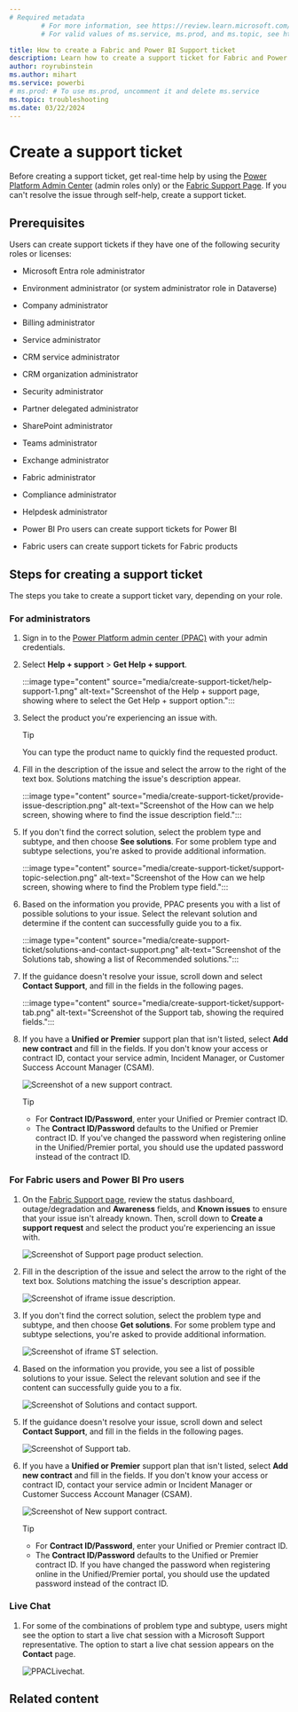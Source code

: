 ```yaml
---
# Required metadata
		# For more information, see https://review.learn.microsoft.com/en-us/help/platform/learn-editor-add-metadata?branch=main
		# For valid values of ms.service, ms.prod, and ms.topic, see https://review.learn.microsoft.com/en-us/help/platform/metadata-taxonomies?branch=main

title: How to create a Fabric and Power BI Support ticket
description: Learn how to create a support ticket for Fabric and Power BI, depending on your role (administrator versus user).
author: royrubinstein
ms.author: mihart
ms.service: powerbi
# ms.prod: # To use ms.prod, uncomment it and delete ms.service
ms.topic: troubleshooting 
ms.date: 03/22/2024
---
```


# Create a support ticket

Before creating a support ticket, get real-time help by using the [Power Platform Admin Center](https://admin.powerplatform.microsoft.com/support) (admin roles only) or the [Fabric Support Page](https://support.fabric.microsoft.com/en-US/support). If you can't resolve the issue through self-help, create a support ticket.

## Prerequisites

Users can create support tickets if they have one of the following security roles or licenses:

- Microsoft Entra role administrator

- Environment administrator (or system administrator role in Dataverse)

- Company administrator

- Billing administrator

- Service administrator

- CRM service administrator

- CRM organization administrator

- Security administrator

- Partner delegated administrator

- SharePoint administrator

- Teams administrator

- Exchange administrator

- Fabric administrator

- Compliance administrator

- Helpdesk administrator

- Power BI Pro users can create support tickets for Power BI

- Fabric users can create support tickets for Fabric products

## Steps for creating a support ticket

The steps you take to create a support ticket vary, depending on your role.

### For administrators

1. Sign in to the [Power Platform admin center (PPAC)](https://admin.powerplatform.microsoft.com/) with your admin credentials.

1. Select **Help + support** > **Get Help + support**.

   :::image type="content" source="media/create-support-ticket/help-support-1.png" alt-text="Screenshot of the Help + support page, showing where to select the Get Help + support option.":::

1. Select the product you're experiencing an issue with.

   > [!TIP]
   > You can type the product name to quickly find the requested product.

1. Fill in the description of the issue and select the arrow to the right of the text box. Solutions matching the issue's description appear.

   :::image type="content" source="media/create-support-ticket/provide-issue-description.png" alt-text="Screenshot of the How can we help screen, showing where to find the issue description field.":::

1. If you don't find the correct solution, select the problem type and subtype, and then choose **See solutions**. For some problem type and subtype selections, you're asked to provide additional information.

   :::image type="content" source="media/create-support-ticket/support-topic-selection.png" alt-text="Screenshot of the How can we help screen, showing where to find the Problem type field.":::

1. Based on the information you provide, PPAC presents you with a list of possible solutions to your issue. Select the relevant solution and determine if the content can successfully guide you to a fix.

   :::image type="content" source="media/create-support-ticket/solutions-and-contact-support.png" alt-text="Screenshot of the Solutions tab, showing a list of Recommended solutions.":::

1. If the guidance doesn't resolve your issue, scroll down and select **Contact Support**, and fill in the fields in the following pages.

   :::image type="content" source="media/create-support-ticket/support-tab.png" alt-text="Screenshot of the Support tab, showing the required fields.":::

1. If you have a **Unified or Premier** support plan that isn't listed, select **Add new contract** and fill in the fields. If you don't know your access or contract ID, contact your service admin, Incident Manager, or Customer Success Account Manager (CSAM).

   ![Screenshot of a new support contract.](media/create-support-ticket/new-support-contract.png)

   > [!TIP]
   >- For **Contract ID/Password**, enter your Unified or Premier contract ID.
   >- The **Contract ID/Password** defaults to the Unified or Premier contract ID. If you've changed the password when registering online in the Unified/Premier portal, you should use the updated password instead of the contract ID.

### For Fabric users and Power BI Pro users

1. On the [Fabric Support page](https://support.fabric.microsoft.com/en-US/support), review the status dashboard, outage/degradation and **Awareness** fields, and **Known issues** to ensure that your issue isn't already known. Then, scroll down to **Create a support request** and select the product you're experiencing an issue with.

   ![Screenshot of Support page product selection.](media/create-support-ticket/support-page-product-selection.png)

1. Fill in the description of the issue and select the arrow to the right of the text box. Solutions matching the issue's description appear.

   ![Screenshot of iframe issue description.](media/create-support-ticket/iframe-issue-description.png)

1. If you don't find the correct solution, select the problem type and subtype, and then choose **Get solutions**. For some problem type and subtype selections, you're asked to provide additional information.

   ![Screenshot of iframe ST selection.](media/create-support-ticket/iframe-support-topic-selection-1.png)

1. Based on the information you provide, you see a list of possible solutions to your issue. Select the relevant solution and see if the content can successfully guide you to a fix.

   ![Screenshot of Solutions and contact support.](media/create-support-ticket/solutions-and-contact-support.png)

1. If the guidance doesn't resolve your issue, scroll down and select **Contact Support**, and fill in the fields in the following pages.

   ![Screenshot of Support tab.](media/create-support-ticket/support-tab.png)

1. If you have a **Unified or Premier** support plan that isn't listed, select **Add new contract** and fill in the fields. If you don't know your access or contract ID, contact your service admin or Incident Manager or Customer Success Account Manager (CSAM).

   ![Screenshot of New support contract.](media/create-support-ticket/new-support-contract.png)

   > [!TIP]
   >- For **Contract ID/Password**, enter your Unified or Premier contract ID.
   >- The **Contract ID/Password** defaults to the Unified or Premier contract ID. If you have changed the password when registering online in the Unified/Premier portal, you should use the updated password instead of the contract ID.

### Live Chat

1. For some of the combinations of problem type and subtype, users might see the option to start a live chat session with a Microsoft Support representative. The option to start a live chat session appears on the **Contact** page.

   ![PPACLivechat.](media/create-support-ticket/livechat.png)

## Related content
